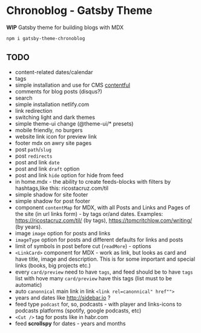# Chronoblog - Gatsby Theme

**WIP**
Gatsby theme for building blogs with MDX

```sh
npm i gatsby-theme-chronoblog
```

## TODO

- content-related dates/calendar
- tags
- simple installation and use for CMS [contentful](https://www.contentful.com/)
- comments for blog posts (disqus?)
- search
- simple installation netlify.com
- link redirection
- switching light and dark themes
- simple theme-ui change (@theme-ui/\* presets)
- mobile friendly, no burgers
- website link icon for preview link
- footer mdx on awry site pages
- post `path`/`slug`
- post `redirects`
- post and link `date`
- post and link `draft` option
- post and link `hide` option for hide from feed
- in home.mdx - the ability to create feeds-blocks with filters by hashtags,like this: ricostacruz.com/til
- simple shadow for site footer
- simple shadow for post footer
- component `contentMap` for MDX, with all Posts and Links and Pages of the site (in url links form) - by tags or/and dates. Examples: https://ricostacruz.com/til/ (by tags), https://tomcritchlow.com/writing/ (by years).
- image `image` option for posts and links
- `imageType` option for posts and different defaults for links and posts
- limit of symbols in post before cut (`readMore`) - options
- `<LinkCard>` component for MDX - work as link, but looks as card and have title, image and description. This is for some important and special links (books, big projects etc.)
- every `card/preview` need to have `tags`, and feed should be to have `tags` list with hove many `card/preview` have this tags (list must to be automatic)
- auto `canonnical` main link in link `<link rel=canonnical" href"">`
- years and dates like http://sidebar.io ?
- feed type `podcast` for, so, podcasts - with player and links-icons to podcasts platforms (spotify, google podcasts, etc)
- `<Cut />` tag for posts like in habr.com
- feed **scrollspy** for dates - years and months
